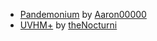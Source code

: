 * [Pandemonium](https://github.com/bugworm/Categories/wiki/Pandemonium) by [Aaron00000](https://github.com/BLCM/BLCMods/tree/master/Borderlands%202%20mods/Aaron0000)
* [UVHM+](https://github.com/bugworm/Categories/wiki/UVHM-Plus) by [theNocturni](https://github.com/BLCM/BLCMods/tree/master/Borderlands%202%20mods/theNocturni)